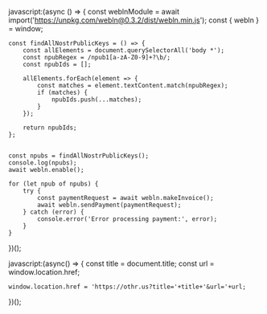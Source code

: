 javascript:(async () => {
    const weblnModule = await import('https://unpkg.com/webln@0.3.2/dist/webln.min.js');
    const { webln } = window;

	const findAllNostrPublicKeys = () => {
	    const allElements = document.querySelectorAll('body *');
	    const npubRegex = /npub1[a-zA-Z0-9]+?\b/;
	    const npubIds = [];

	    allElements.forEach(element => {
	        const matches = element.textContent.match(npubRegex);
	        if (matches) {
	            npubIds.push(...matches);
	        }
	    });

	    return npubIds;
	};


    const npubs = findAllNostrPublicKeys();
    console.log(npubs);
    await webln.enable();

    for (let npub of npubs) {
        try {
            const paymentRequest = await webln.makeInvoice();
            await webln.sendPayment(paymentRequest);
        } catch (error) {
            console.error('Error processing payment:', error);
        }
    }
})();





javascript:(async() => {
	const title = document.title;
	const url = window.location.href;

	window.location.href = 'https://othr.us?title='+title+'&url='+url;
})();